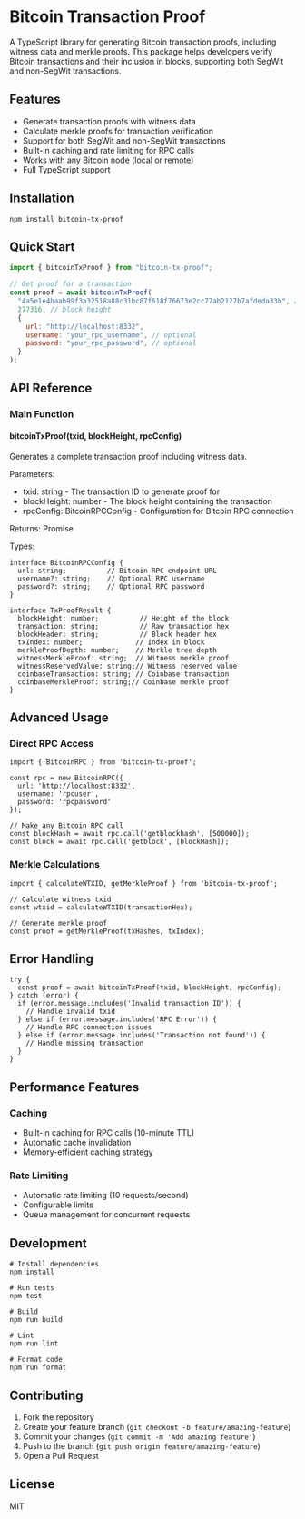 # Bitcoin Transaction Proof

A TypeScript library for generating Bitcoin transaction proofs, including witness data and merkle proofs. This package helps developers verify Bitcoin transactions and their inclusion in blocks, supporting both SegWit and non-SegWit transactions.

## Features

- Generate transaction proofs with witness data
- Calculate merkle proofs for transaction verification
- Support for both SegWit and non-SegWit transactions
- Built-in caching and rate limiting for RPC calls
- Works with any Bitcoin node (local or remote)
- Full TypeScript support

## Installation

`npm install bitcoin-tx-proof`

## Quick Start

```javascript
import { bitcoinTxProof } from "bitcoin-tx-proof";

// Get proof for a transaction
const proof = await bitcoinTxProof(
  "4a5e1e4baab89f3a32518a88c31bc87f618f76673e2cc77ab2127b7afdeda33b", // txid
  277316, // block height
  {
    url: "http://localhost:8332",
    username: "your_rpc_username", // optional
    password: "your_rpc_password", // optional
  }
);
```

## API Reference

### Main Function

#### bitcoinTxProof(txid, blockHeight, rpcConfig)

Generates a complete transaction proof including witness data.

Parameters:

- txid: string - The transaction ID to generate proof for
- blockHeight: number - The block height containing the transaction
- rpcConfig: BitcoinRPCConfig - Configuration for Bitcoin RPC connection

Returns: Promise<TxProofResult>

Types:

    interface BitcoinRPCConfig {
      url: string;          // Bitcoin RPC endpoint URL
      username?: string;    // Optional RPC username
      password?: string;    // Optional RPC password
    }

    interface TxProofResult {
      blockHeight: number;          // Height of the block
      transaction: string;          // Raw transaction hex
      blockHeader: string;          // Block header hex
      txIndex: number;             // Index in block
      merkleProofDepth: number;    // Merkle tree depth
      witnessMerkleProof: string;  // Witness merkle proof
      witnessReservedValue: string;// Witness reserved value
      coinbaseTransaction: string; // Coinbase transaction
      coinbaseMerkleProof: string;// Coinbase merkle proof
    }

## Advanced Usage

### Direct RPC Access

    import { BitcoinRPC } from 'bitcoin-tx-proof';

    const rpc = new BitcoinRPC({
      url: 'http://localhost:8332',
      username: 'rpcuser',
      password: 'rpcpassword'
    });

    // Make any Bitcoin RPC call
    const blockHash = await rpc.call('getblockhash', [500000]);
    const block = await rpc.call('getblock', [blockHash]);

### Merkle Calculations

    import { calculateWTXID, getMerkleProof } from 'bitcoin-tx-proof';

    // Calculate witness txid
    const wtxid = calculateWTXID(transactionHex);

    // Generate merkle proof
    const proof = getMerkleProof(txHashes, txIndex);

## Error Handling

    try {
      const proof = await bitcoinTxProof(txid, blockHeight, rpcConfig);
    } catch (error) {
      if (error.message.includes('Invalid transaction ID')) {
        // Handle invalid txid
      } else if (error.message.includes('RPC Error')) {
        // Handle RPC connection issues
      } else if (error.message.includes('Transaction not found')) {
        // Handle missing transaction
      }
    }

## Performance Features

### Caching

- Built-in caching for RPC calls (10-minute TTL)
- Automatic cache invalidation
- Memory-efficient caching strategy

### Rate Limiting

- Automatic rate limiting (10 requests/second)
- Configurable limits
- Queue management for concurrent requests

## Development

    # Install dependencies
    npm install

    # Run tests
    npm test

    # Build
    npm run build

    # Lint
    npm run lint

    # Format code
    npm run format

## Contributing

1. Fork the repository
2. Create your feature branch (`git checkout -b feature/amazing-feature`)
3. Commit your changes (`git commit -m 'Add amazing feature'`)
4. Push to the branch (`git push origin feature/amazing-feature`)
5. Open a Pull Request

## License

MIT
